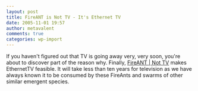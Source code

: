 ```yaml
---
layout: post
title: FireANT is Not TV - It's Ethernet TV
date: 2005-11-01 19:57
author: metavalent
comments: true
categories: wp-import
---
```

If you haven't figured out that TV is going away very, very soon, you're about to discover part of the reason why.  Finally, <a href="http://getfireant.com/">FireANT | Not TV</a> makes EthernetTV feasible.  It will take less than ten years for television as we have always known it to be consumed by these FireAnts and swarms of other similar emergent species.
